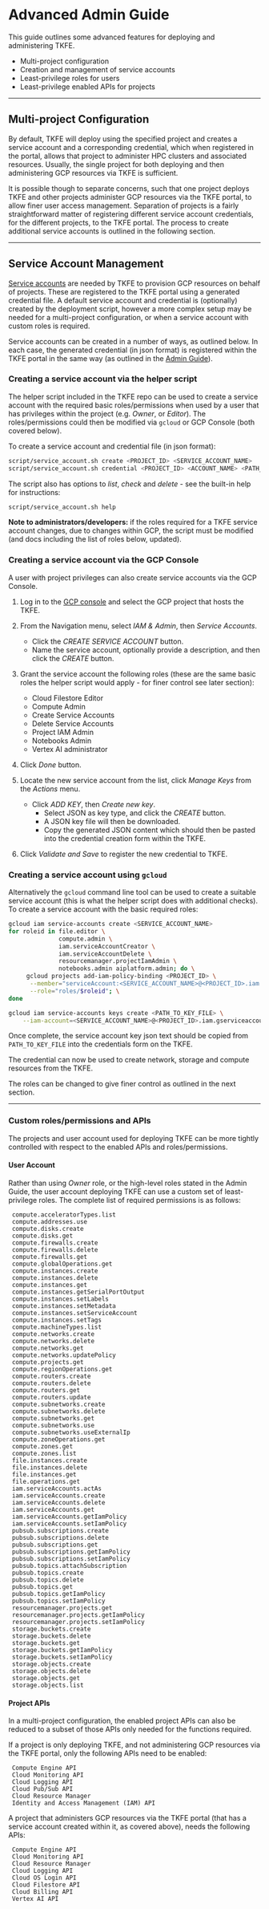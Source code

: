 # Advanced Admin Guide

This guide outlines some advanced features for deploying and administering
TKFE.

- Multi-project configuration
- Creation and management of service accounts
- Least-privilege roles for users
- Least-privilege enabled APIs for projects

---

## Multi-project Configuration

By default, TKFE will deploy using the specified project and creates a service
account and a corresponding credential, which when registered in the portal,
allows that project to administer HPC clusters and associated resources.
Usually, the single project for both deploying and then administering GCP
resources via TKFE is sufficient.

It is possible though to separate concerns, such that one project deploys TKFE
and other projects administer GCP resources via the TKFE portal, to allow finer
user access management.  Separation of projects is a fairly straightforward
matter of registering different service account credentials, for the different
projects, to the TKFE portal. The process to create additional service accounts
is outlined in the following section.

---

## Service Account Management

[Service accounts](https://cloud.google.com/iam/docs/service-accounts) are
needed by TKFE to provision GCP resources on behalf of projects.
These are registered to the TKFE portal using a generated credential file.  A
default service account and credential is (optionally) created by the
deployment script, however a more complex setup may be needed for a
multi-project configuration, or when a service account with custom roles is
required.

Service accounts can be created in a number of ways, as outlined below. In each
case, the generated credential (in json format) is registered within the TKFE
portal in the same way (as outlined in the [Admin Guide](../admin_guide/)).

### Creating a service account via the helper script

The helper script included in the TKFE repo can be used to create a service
account with the required basic roles/permissions when used by a user that has
privileges within the project (e.g. *Owner*, or *Editor*).  The
roles/permissions could then be modified via `gcloud` or GCP Console (both
covered below).

To create a service account and credential file (in json format):

```bash
script/service_account.sh create <PROJECT_ID> <SERVICE_ACCOUNT_NAME>
script/service_account.sh credential <PROJECT_ID> <ACCOUNT_NAME> <PATH_TO_KEY_FILE>
```

The script also has options to *list*, *check* and *delete* - see the
built-in help for instructions:

```bash
script/service_account.sh help
```

**Note to administrators/developers:** if the roles required for a
TKFE service account changes, due to changes within GCP, the script
must be modified (and docs including the list of roles below,
updated).

### Creating a service account via the GCP Console

A user with project privileges can also create service accounts via the GCP
Console.

1. Log in to the [GCP console](https://console.cloud.google.com/) and select
   the GCP project that hosts the TKFE.

1. From the Navigation menu, select *IAM & Admin*, then *Service Accounts*.
   - Click the *CREATE SERVICE ACCOUNT* button.
   - Name the service account, optionally provide a description, and then
     click the *CREATE* button.

1. Grant the service account the following roles (these are the same basic
   roles the helper script would apply - for finer control see later section):
   - Cloud Filestore Editor
   - Compute Admin
   - Create Service Accounts
   - Delete Service Accounts
   - Project IAM Admin
   - Notebooks Admin
   - Vertex AI administrator

1. Click *Done* button.

1. Locate the new service account from the list, click *Manage Keys* from the
   *Actions* menu.
   - Click *ADD KEY*, then *Create new key*.
     - Select JSON as key type, and click the *CREATE* button.
     - A JSON key file will then be downloaded.
     - Copy the generated JSON content which should then be pasted into the
       credential creation form within the TKFE.

1. Click *Validate and Save* to register the new credential to TKFE.

### Creating a service account using `gcloud`

Alternatively the `gcloud` command line tool can be used to create a suitable
service account (this is what the helper script does with additional checks).
To create a service account with the basic required roles:

```bash
gcloud iam service-accounts create <SERVICE_ACCOUNT_NAME>
for roleid in file.editor \
              compute.admin \
              iam.serviceAccountCreator \
              iam.serviceAccountDelete \
              resourcemanager.projectIamAdmin \
              notebooks.admin aiplatform.admin; do \
     gcloud projects add-iam-policy-binding <PROJECT_ID> \
      --member="serviceAccount:<SERVICE_ACCOUNT_NAME>@<PROJECT_ID>.iam.gserviceaccount.com" \
      --role="roles/$roleid"; \
done

gcloud iam service-accounts keys create <PATH_TO_KEY_FILE> \
    --iam-account=<SERVICE_ACCOUNT_NAME>@<PROJECT_ID>.iam.gserviceaccount.com
```

Once complete, the service account key json text should be copied from
`PATH_TO_KEY_FILE` into the credentials form on the TKFE.

The credential can now be used to create network, storage and compute resources
from the TKFE.

The roles can be changed to give finer control as outlined in the next section.

---

### Custom roles/permissions and APIs

The projects and user account used for deploying TKFE can be more tightly
controlled with respect to the enabled APIs and roles/permissions.

#### User Account

Rather than using *Owner* role, or the high-level roles stated in the Admin
Guide, the user account deploying TKFE can use a custom set of least-privilege
roles.  The complete list of required permissions is as follows:
<!-- TODO: this list needs regularly checking and maintaining -->

```Text
 compute.acceleratorTypes.list
 compute.addresses.use
 compute.disks.create
 compute.disks.get
 compute.firewalls.create
 compute.firewalls.delete
 compute.firewalls.get
 compute.globalOperations.get
 compute.instances.create
 compute.instances.delete
 compute.instances.get
 compute.instances.getSerialPortOutput
 compute.instances.setLabels
 compute.instances.setMetadata
 compute.instances.setServiceAccount
 compute.instances.setTags
 compute.machineTypes.list
 compute.networks.create
 compute.networks.delete
 compute.networks.get
 compute.networks.updatePolicy
 compute.projects.get
 compute.regionOperations.get
 compute.routers.create
 compute.routers.delete
 compute.routers.get
 compute.routers.update
 compute.subnetworks.create
 compute.subnetworks.delete
 compute.subnetworks.get
 compute.subnetworks.use
 compute.subnetworks.useExternalIp
 compute.zoneOperations.get
 compute.zones.get
 compute.zones.list
 file.instances.create
 file.instances.delete
 file.instances.get
 file.operations.get
 iam.serviceAccounts.actAs
 iam.serviceAccounts.create
 iam.serviceAccounts.delete
 iam.serviceAccounts.get
 iam.serviceAccounts.getIamPolicy
 iam.serviceAccounts.setIamPolicy
 pubsub.subscriptions.create
 pubsub.subscriptions.delete
 pubsub.subscriptions.get
 pubsub.subscriptions.getIamPolicy
 pubsub.subscriptions.setIamPolicy
 pubsub.topics.attachSubscription
 pubsub.topics.create
 pubsub.topics.delete
 pubsub.topics.get
 pubsub.topics.getIamPolicy
 pubsub.topics.setIamPolicy
 resourcemanager.projects.get
 resourcemanager.projects.getIamPolicy
 resourcemanager.projects.setIamPolicy
 storage.buckets.create
 storage.buckets.delete
 storage.buckets.get
 storage.buckets.getIamPolicy
 storage.buckets.setIamPolicy
 storage.objects.create
 storage.objects.delete
 storage.objects.get
 storage.objects.list
```

<!--TODO: For a TKFE Service Account (the one registered with a credential to administer resources via the portal) is... -->

#### Project APIs

In a multi-project configuration, the enabled project APIs can also be
reduced to a subset of those APIs only needed for the functions required.

If a project is only deploying TKFE, and not administering GCP resources via
the TKFE portal, only the following APIs need to be enabled:

```Text
 Compute Engine API
 Cloud Monitoring API
 Cloud Logging API
 Cloud Pub/Sub API
 Cloud Resource Manager
 Identity and Access Management (IAM) API
```

A project that administers GCP resources via the TKFE portal (that has a
service account created within it, as covered above), needs the following APIs:

```Text
 Compute Engine API
 Cloud Monitoring API
 Cloud Resource Manager
 Cloud Logging API
 Cloud OS Login API
 Cloud Filestore API
 Cloud Billing API
 Vertex AI API
```
